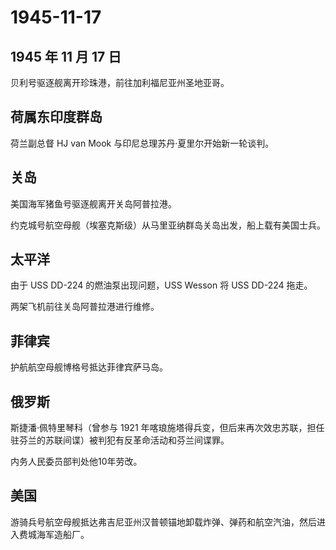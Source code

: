 # 1945-11-17

## 1945 年 11 月 17 日

贝利号驱逐舰离开珍珠港，前往加利福尼亚州圣地亚哥。

## 荷属东印度群岛

荷兰副总督 HJ van Mook 与印尼总理苏丹·夏里尔开始新一轮谈判。

## 关岛

美国海军猪鱼号驱逐舰离开关岛阿普拉港。

约克城号航空母舰（埃塞克斯级）从马里亚纳群岛关岛出发，船上载有美国士兵。

## 太平洋

由于 USS DD-224 的燃油泵出现问题，USS Wesson 将 USS DD-224 拖走。

两架飞机前往关岛阿普拉港进行维修。

## 菲律宾

护航航空母舰博格号抵达菲律宾萨马岛。

## 俄罗斯

斯捷潘·佩特里琴科（曾参与 1921
年喀琅施塔得兵变，但后来再次效忠苏联，担任驻芬兰的苏联间谍）被判犯有反革命活动和芬兰间谍罪。

内务人民委员部判处他10年劳改。

## 美国

游骑兵号航空母舰抵达弗吉尼亚州汉普顿锚地卸载炸弹、弹药和航空汽油，然后进入费城海军造船厂。

